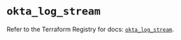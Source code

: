 # `okta_log_stream`

Refer to the Terraform Registry for docs: [`okta_log_stream`](https://registry.terraform.io/providers/okta/okta/4.17.0/docs/resources/log_stream).
